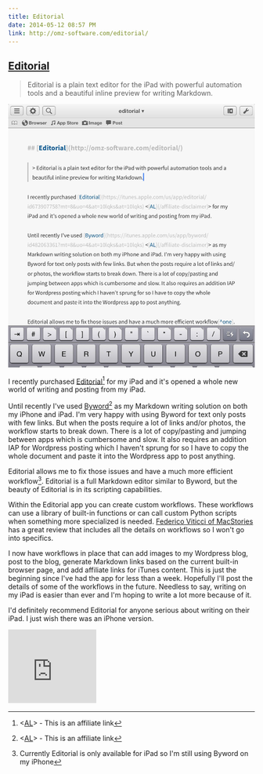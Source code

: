 ```yaml
---
title: Editorial
date: 2014-05-12 08:57 PM
link: http://omz-software.com/editorial/
---
```


## [Editorial](http://omz-software.com/editorial/)

> Editorial is a plain text editor for the iPad with powerful automation tools and a beautiful inline preview for writing Markdown.

![Editorial Screenshot 1](/images/editorialScreenshot1.jpg)

I recently purchased [Editorial](https://itunes.apple.com/us/app/editorial/id673907758?mt=8&uo=4&at=10lqks&at=10lqks)[^aflink] for my iPad and it's opened a whole new world of writing and posting from my iPad.

Until recently I've used [Byword](https://itunes.apple.com/us/app/byword/id482063361?mt=8&uo=4&at=10lqks&at=10lqks)[^aflink] as my Markdown writing solution on both my iPhone and iPad. I'm very happy with using Byword for text only posts with few links. But when the posts require a lot of links and/or photos, the workflow starts to break down. There is a lot of copy/pasting and jumping between apps which is cumbersome and slow. It also requires an addition IAP for Wordpress posting which I haven't sprung for so I have to copy the whole document and paste it into the Wordpress app to post anything.

Editorial allows me to fix those issues and have a much more efficient workflow[^one]. Editorial is a full Markdown editor similar to Byword, but the beauty of Editorial is in its scripting capabilities.

Within the Editorial app you can create custom workflows. These workflows can use a library of built-in functions or can call custom Python scripts when something more specialized is needed. [Federico Viticci of MacStories](http://www.macstories.net/stories/editorial-for-ipad-review/) has a great review that includes all the details on workflows so I won't go into specifics.

I now have workflows in place that can add images to my Wordpress blog, post to the blog, generate Markdown links based on the current built-in browser page, and add affiliate links for iTunes content. This is just the beginning since I've had the app for less than a week. Hopefully I'll post the details of some of the workflows in the future. Needless to say, writing on my iPad is easier than ever and I'm hoping to write a lot more because of it.

I'd definitely recommend Editorial for anyone serious about writing on their iPad. I just wish there was an iPhone version.  

<iframe src="https://banners.itunes.apple.com/banner.html?partnerId=&aId=10lqks&id=673907758&c=us&l=en-US&bt=catalog&t=catalog_white&w=180&h=150" frameborder=0 style="overflow-x:hidden;overflow-y:hidden;width:180px;height:150px;border:0px"></iframe>

[^one]: Currently Editorial is only available for iPad so I'm still using Byword on my iPhone

[^aflink]:  <[AL](/affiliate-disclaimer)> - This is an affiliate link
